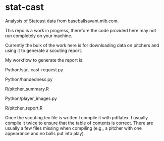 # stat-cast
Analysis of Statcast data from baseballsavant.mlb.com.

This repo is a work in progress, therefore the code provided here may
not run completely on your machine.

Currently the bulk of the work here is for downloading data on
pitchers and using it to generate a scouting report.

My workflow to generate the report is:

Python/stat-cast-request.py

Python/handedness.py

R/pitcher_summary.R

Python/player_images.py

R/pitcher_report.R

Once the scouting.tex file is written I compile it with pdflatex. I
usually complie it twice to ensure that the table of contents is
correct. There are usually a few files missing when compiling (e.g., a
pitcher with one appearance and no balls put into play).

